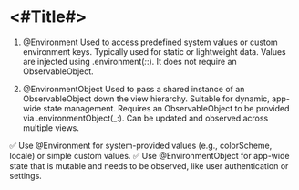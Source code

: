 #  <#Title#>

1. @Environment
Used to access predefined system values or custom environment keys.
Typically used for static or lightweight data.
Values are injected using .environment(_:_:).
It does not require an ObservableObject.


2. @EnvironmentObject
Used to pass a shared instance of an ObservableObject down the view hierarchy.
Suitable for dynamic, app-wide state management.
Requires an ObservableObject to be provided via .environmentObject(_:).
Can be updated and observed across multiple views.


✅ Use @Environment for system-provided values (e.g., colorScheme, locale) or simple custom values.
✅ Use @EnvironmentObject for app-wide state that is mutable and needs to be observed, like user authentication or settings.
